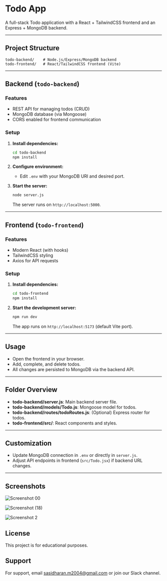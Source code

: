 # Todo App

A full-stack Todo application with a React + TailwindCSS frontend and an Express + MongoDB backend.

---

## Project Structure

```
todo-backend/    # Node.js/Express/MongoDB backend
todo-frontend/   # React/TailwindCSS frontend (Vite)
```

---

## Backend (`todo-backend`)

### Features

- REST API for managing todos (CRUD)
- MongoDB database (via Mongoose)
- CORS enabled for frontend communication

### Setup

1. **Install dependencies:**
   ```sh
   cd todo-backend
   npm install
   ```

2. **Configure environment:**
   - Edit `.env` with your MongoDB URI and desired port.

3. **Start the server:**
   ```sh
   node server.js
   ```
   The server runs on `http://localhost:5000`.

---

## Frontend (`todo-frontend`)

### Features

- Modern React (with hooks)
- TailwindCSS styling
- Axios for API requests

### Setup

1. **Install dependencies:**
   ```sh
   cd todo-frontend
   npm install
   ```

2. **Start the development server:**
   ```sh
   npm run dev
   ```
   The app runs on `http://localhost:5173` (default Vite port).

---

## Usage

- Open the frontend in your browser.
- Add, complete, and delete todos.
- All changes are persisted to MongoDB via the backend API.

---

## Folder Overview

- **todo-backend/server.js**: Main backend server file.
- **todo-backend/models/Todo.js**: Mongoose model for todos.
- **todo-backend/routes/todoRoutes.js**: (Optional) Express router for todos.
- **todo-frontend/src/**: React components and styles.

---

## Customization

- Update MongoDB connection in `.env` or directly in `server.js`.
- Adjust API endpoints in frontend (`src/Todo.jsx`) if backend URL changes.

---
## Screenshots
![Screenshot 00](https://github.com/user-attachments/assets/adc24148-9d63-47c4-9eaa-5b7b3638a0c9)

![Screenshot (18)](https://github.com/user-attachments/assets/0bd0c4c8-235e-4c91-bc90-7556200544b5)


![Screenshot 2](https://github.com/user-attachments/assets/74c97d52-540c-40f5-a8cb-87ed0b823d42)



## License

This project is for educational purposes.






## Support

For support, email sasidharan.m2004@gmail.com or join our Slack channel.
